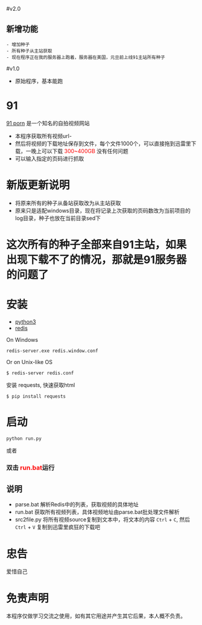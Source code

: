 #v2.0 
 ## 新增功能
    - 增加种子
    - 所有种子从主站获取
    - 现在程序正在我的服务器上跑着，服务器在美国，元旦前上线91主站所有种子

#v1.0
- 原始程序，基本能跑

# 91
[91 porn](http://91porn.com/) 是一个知名的自拍视频网站
- 本程序获取所有视频url-
- 然后将视频的下载地址保存到文件，每个文件1000个，可以直接拖到迅雷里下载，一晚上可以下载<label style="color:red"> 300~400GB </label> 没有任何问题
- 可以输入指定的页码进行抓取

# 新版更新说明
- 将原来所有的种子从备站获取改为从主站获取
- 原来只是适配windows目录，现在将记录上次获取的页码数改为当前项目的log目录，种子也放在当前目录sed下

# 这次所有的种子全部来自91主站，如果出现下载不了的情况，那就是91服务器的问题了

# 安装
- [python3](http://www.python.org)
- [redis](redis.io)

On Windows

    redis-server.exe redis.window.conf    

Or on Unix-like OS

    $ redis-server redis.conf 

安装 requests, 快速获取html

    $ pip install requests    


# 启动

    python run.py    

或者

### 双击  <label style="color:red">**run.bat**</label>运行

## 说明
- parse.bat 解析Redis中的列表，获取视频的具体地址
- run.bat 获取所有视频列表，具体视频地址由parse.bat批处理文件解析
- src2file.py 将所有视频source复制到文本中，将文本的内容 `Ctrl` + `C`, 然后`Ctrl` + `V` 复制到迅雷里疯狂的下载吧

# 忠告
  爱惜自己

# 免责声明
  本程序仅做学习交流之使用，如有其它用途并产生其它后果，本人概不负责。
